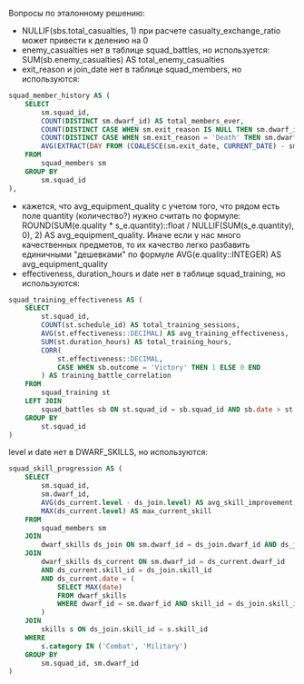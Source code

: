 Вопросы по эталонному решению:

* NULLIF(sbs.total_casualties, 1) при расчете casualty_exchange_ratio может привести к делению на 0
* enemy_casualties нет в таблице squad_battles, но используется: SUM(sb.enemy_casualties) AS total_enemy_casualties
* exit_reason и join_date нет в таблице squad_members, но используются:
```sql
squad_member_history AS (
    SELECT 
        sm.squad_id,
        COUNT(DISTINCT sm.dwarf_id) AS total_members_ever,
        COUNT(DISTINCT CASE WHEN sm.exit_reason IS NULL THEN sm.dwarf_id END) AS current_members,
        COUNT(DISTINCT CASE WHEN sm.exit_reason = 'Death' THEN sm.dwarf_id END) AS deaths,
        AVG(EXTRACT(DAY FROM (COALESCE(sm.exit_date, CURRENT_DATE) - sm.join_date))) AS avg_service_days
    FROM 
        squad_members sm
    GROUP BY 
        sm.squad_id
),
```

* кажется, что avg_equipment_quality с учетом того, что рядом есть поле quantity (количество?) нужно считать по формуле: ROUND(SUM(e.quality * s_e.quantity)::float / NULLIF(SUM(s_e.quantity), 0), 2) AS avg_equipment_quality. Иначе если у нас много качественных предметов, то их качество легко разбавить единичными "дешевками" по формуле AVG(e.quality::INTEGER) AS avg_equipment_quality
* effectiveness, duration_hours и date нет в таблице squad_training, но используются: 
```sql
squad_training_effectiveness AS (
    SELECT 
        st.squad_id,
        COUNT(st.schedule_id) AS total_training_sessions,
        AVG(st.effectiveness::DECIMAL) AS avg_training_effectiveness,
        SUM(st.duration_hours) AS total_training_hours,
        CORR(
            st.effectiveness::DECIMAL,
            CASE WHEN sb.outcome = 'Victory' THEN 1 ELSE 0 END
        ) AS training_battle_correlation
    FROM 
        squad_training st
    LEFT JOIN 
        squad_battles sb ON st.squad_id = sb.squad_id AND sb.date > st.date
    GROUP BY 
        st.squad_id
)
```

level и date нет в DWARF_SKILLS, но используются:
```sql
squad_skill_progression AS (
    SELECT 
        sm.squad_id,
        sm.dwarf_id,
        AVG(ds_current.level - ds_join.level) AS avg_skill_improvement,
        MAX(ds_current.level) AS max_current_skill
    FROM 
        squad_members sm
    JOIN 
        dwarf_skills ds_join ON sm.dwarf_id = ds_join.dwarf_id AND ds_join.date <= sm.join_date
    JOIN 
        dwarf_skills ds_current ON sm.dwarf_id = ds_current.dwarf_id 
        AND ds_current.skill_id = ds_join.skill_id
        AND ds_current.date = (
            SELECT MAX(date) 
            FROM dwarf_skills 
            WHERE dwarf_id = sm.dwarf_id AND skill_id = ds_join.skill_id
        )
    JOIN 
        skills s ON ds_join.skill_id = s.skill_id
    WHERE 
        s.category IN ('Combat', 'Military')
    GROUP BY 
        sm.squad_id, sm.dwarf_id
)
```
